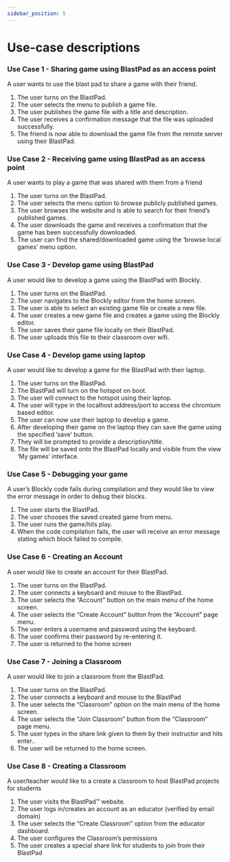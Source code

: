 ```yaml
---
sidebar_position: 5
---
```


# Use-case descriptions
### Use Case 1 - Sharing game using BlastPad as an access point
A user wants to use the blast pad to share a game with their friend.

1. The user turns on the BlastPad. 
2. The user selects the menu to publish a game file.
3. The user publishes the game file with a title and description.
4. The user receives a confirmation message that the file was uploaded successfully.
5. The friend is now able to download the game file from the remote server using their BlastPad.

### Use Case 2 - Receiving game using BlastPad as an access point
A user wants to play a game that was shared with them from a friend

1. The user turns on the BlastPad.
2. The user selects the menu option to browse publicly published games.
3. The user browses the website and is able to search for their friend’s published games.
4. The user downloads the game and receives a confirmation that the game has been successfully downloaded.
5. The user can find the shared/downloaded game using the ‘browse local games’ menu option.



### Use Case 3 - Develop game using BlastPad
A user would like to develop a game using the BlastPad with Blockly.

1. The user turns on the BlastPad.
2. The user navigates to the Blockly editor from the home screen.
3. The user is able to select an existing game file or create a new file.
4. The user creates a new game file and creates a game using the Blockly editor.
5. The user saves their game file locally on their BlastPad.
6. The user uploads this file to their classroom over wifi. 



### Use Case 4 - Develop game using laptop
A user would like to develop a game for the BlastPad with their laptop.
1. The user turns on the BlastPad.
2. The BlastPad will turn on the hotspot on boot.
3. The user will connect to the hotspot using their laptop.
4. The user will type in the localhost address/port to access the chromium based editor.
5. The user can now use their laptop to develop a game.
6. After developing their game on the laptop they can save the game using the specified ‘save’ button.
7. They will be prompted to provide a description/title.
8. The file will be saved onto the BlastPad locally and visible from the view ‘My games’ interface.


### Use Case 5 - Debugging your game

A user’s Blockly code fails during compilation and they would like to view the error message in order to debug their blocks.

1. The user starts the BlastPad.
2. The user chooses the saved created game from menu.
3. The user runs the game/hits play.
4. When the code compilation fails, the user will receive an error message stating which 
block failed to compile.



### Use Case 6 - Creating an Account
A user would like to create an account for their BlastPad.

1. The user turns on the BlastPad.
2. The user connects a keyboard and mouse to the BlastPad.
3. The user selects the “Account” button on the main menu of the home screen.
4. The user selects the “Create Account” button from the “Account” page menu.
5. The user enters a username and password using the keyboard.
6. The user confirms their password by re-entering it.
7. The user is returned to the home screen

### Use Case 7 - Joining a Classroom
A user would like to join a classroom from the BlastPad.

1. The user turns on the BlastPad.
2. The user connects a keyboard and mouse to the BlastPad
3. The user selects the “Classroom” option on the main menu of the home screen.
4. The user selects the “Join Classroom” button from the “Classroom” page menu.
5. The user types in the share link given to them by their instructor and hits enter..
6. The user will be returned to the home screen.


### Use Case 8 - Creating a Classroom
A user/teacher would like to a create a classroom to host BlastPad projects for students

1. The user visits the BlastPad™ website.
2. The user logs in/creates an account as an educator (verified by email domain)
3. The user selects the “Create Classroom” option from the educator dashboard.
4. The user configures the Classroom’s permissions
5. The user creates a special share link for students to join from their BlastPad
